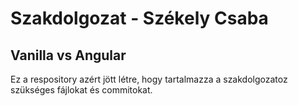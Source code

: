 # Szakdolgozat - Székely Csaba
## Vanilla vs Angular

Ez a respository azért jött létre, hogy tartalmazza a szakdolgozatoz szükséges fájlokat és commitokat.
